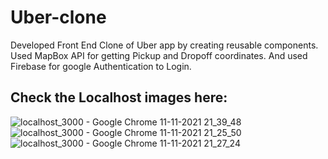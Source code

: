 # Uber-clone
 
Developed Front End Clone of Uber app by creating reusable components. Used MapBox API for getting Pickup and Dropoff  coordinates. And used Firebase for google Authentication to Login.

## Check the Localhost images here:

![localhost_3000 - Google Chrome 11-11-2021 21_39_48](https://user-images.githubusercontent.com/46225023/141332538-3a83fd58-2163-49b0-9115-a073f6293db9.png)
![localhost_3000 - Google Chrome 11-11-2021 21_25_50](https://user-images.githubusercontent.com/46225023/141332614-11a715a9-2faa-4870-9d1b-3a4e2d938b57.png)
![localhost_3000 - Google Chrome 11-11-2021 21_27_24](https://user-images.githubusercontent.com/46225023/141332656-1fc934bb-c4ea-40d6-ba98-e861d247f774.png)
